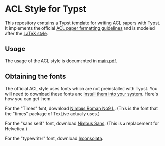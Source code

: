# ACL Style for Typst

This repository contains a Typst template for writing ACL papers with Typst. It implements the official [ACL paper formatting guidelines](https://acl-org.github.io/ACLPUB/formatting.html) and is modeled after the [LaTeX style](https://github.com/acl-org/acl-style-files).


## Usage

The usage of the ACL style is documented in [main.pdf](main.pdf).


## Obtaining the fonts

The official ACL style uses fonts which are not preinstalled with Typst. You will need to download these fonts and [install them into your system](https://typst.app/docs/reference/text/text/#parameters-font). Here's how you can get them.

For the "Times" font, download [Nimbus Roman No9 L](https://www.fontsquirrel.com/fonts/nimbus-roman-no9-l). (This is the font that the "times" package of TexLive actually uses.)

For the "sans serif" font, download [Nimbus Sans](https://www.fontsquirrel.com/fonts/nimbus-sans-l). (This is a replacement for Helvetica.)

For the "typewriter" font, download [Inconsolata](https://fonts.google.com/specimen/Inconsolata).

